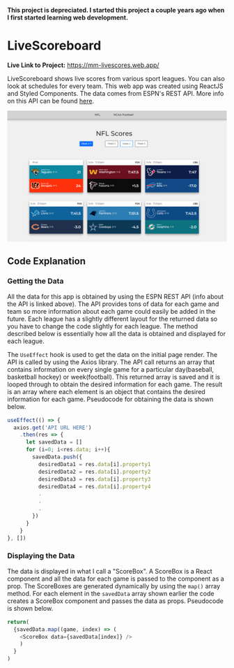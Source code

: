 **This project is depreciated. I started this project a couple years ago when I first started learning web development.** 

# LiveScoreboard

**Live Link to Project:** https://mm-livescores.web.app/

LiveScoreboard shows live scores from various sport leagues. You can also look at schedules for every team. This web app was created using ReactJS and Styled Components. The data comes from ESPN's REST API. More info on this API can be found [here](https://gist.github.com/akeaswaran/b48b02f1c94f873c6655e7129910fc3b).

<img src="https://github.com/MichaelMcCann1/LiveScoreboard/blob/main/liveScoreboardScreenshot.png" height="300px">


## Code Explanation
### Getting the Data
All the data for this app is obtained by using the ESPN REST API (info about the API is linked above). The API provides tons of data for each game and team so more information about each game could easily be added in the future. Each league has a slightly different layout for the returned data so you have to change the code slightly for each league. The method described below is essentially how all the data is obtained and displayed for each league. 

The `UseEffect` hook is used to get the data on the initial page render. The API is called by using the Axios library. The API call returns an array that contains information on every single game for a particular day(baseball, basketball hockey) or week(football). This returned array is saved and it is looped through to obtain the desired information for each game. The result is an array where each element is an object that contains the desired information for each game. Pseudocode for obtaining the data is shown below.

```javascript
useEffect(() => {
  axios.get('API URL HERE')
    .then(res => {
      let savedData = []
      for (i=0; i<res.data; i++){
        savedData.push({
          desiredData1 = res.data[i].property1
          desiredData2 = res.data[i].property2
          desiredData3 = res.data[i].property3
          desiredData4 = res.data[i].property4
          .
          .
          .
        })
      }
    }
}, [])
```

### Displaying the Data
The data is displayed in what I call a "ScoreBox". A ScoreBox is a React component and all the data for each game is passed to the component as a prop. The ScoreBoxes are generated dynamically by using the `map()` array method. For each element in the `savedData` array shown earlier the code creates a ScoreBox component and passes the data as props. Pseudocode is shown below.

```javascript
return(
  {savedData.map((game, index) => (
    <ScoreBox data={savedData[index]} />
    )
  }
)
```
